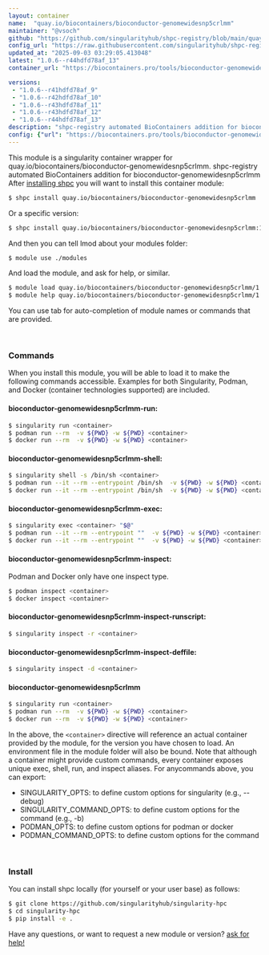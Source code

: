 ```yaml
---
layout: container
name:  "quay.io/biocontainers/bioconductor-genomewidesnp5crlmm"
maintainer: "@vsoch"
github: "https://github.com/singularityhub/shpc-registry/blob/main/quay.io/biocontainers/bioconductor-genomewidesnp5crlmm/container.yaml"
config_url: "https://raw.githubusercontent.com/singularityhub/shpc-registry/main/quay.io/biocontainers/bioconductor-genomewidesnp5crlmm/container.yaml"
updated_at: "2025-09-03 03:29:05.413048"
latest: "1.0.6--r44hdfd78af_13"
container_url: "https://biocontainers.pro/tools/bioconductor-genomewidesnp5crlmm"

versions:
 - "1.0.6--r41hdfd78af_9"
 - "1.0.6--r42hdfd78af_10"
 - "1.0.6--r43hdfd78af_11"
 - "1.0.6--r43hdfd78af_12"
 - "1.0.6--r44hdfd78af_13"
description: "shpc-registry automated BioContainers addition for bioconductor-genomewidesnp5crlmm"
config: {"url": "https://biocontainers.pro/tools/bioconductor-genomewidesnp5crlmm", "maintainer": "@vsoch", "description": "shpc-registry automated BioContainers addition for bioconductor-genomewidesnp5crlmm", "latest": {"1.0.6--r44hdfd78af_13": "sha256:198cadc412a97af15b95a1f02aa011685e90a0bdfa668f3789946a10dabc9891"}, "tags": {"1.0.6--r41hdfd78af_9": "sha256:64197ea76e2bdc3aa423156060bce48aab93bad6c04e839a48a00425db80a0e3", "1.0.6--r42hdfd78af_10": "sha256:6ed1a73155e4ef721b99483310540306f6fc71db3726e51792dc62096d59130a", "1.0.6--r43hdfd78af_11": "sha256:24f3363a1947c15ea75263a01c83eb642b722e1395740a741220f866e62df48b", "1.0.6--r43hdfd78af_12": "sha256:418c1272085ac89342033938872d1d6d9d42234e72a265247d109a6b46528da7", "1.0.6--r44hdfd78af_13": "sha256:198cadc412a97af15b95a1f02aa011685e90a0bdfa668f3789946a10dabc9891"}, "docker": "quay.io/biocontainers/bioconductor-genomewidesnp5crlmm"}
---
```


This module is a singularity container wrapper for quay.io/biocontainers/bioconductor-genomewidesnp5crlmm.
shpc-registry automated BioContainers addition for bioconductor-genomewidesnp5crlmm
After [installing shpc](#install) you will want to install this container module:


```bash
$ shpc install quay.io/biocontainers/bioconductor-genomewidesnp5crlmm
```

Or a specific version:

```bash
$ shpc install quay.io/biocontainers/bioconductor-genomewidesnp5crlmm:1.0.6--r44hdfd78af_13
```

And then you can tell lmod about your modules folder:

```bash
$ module use ./modules
```

And load the module, and ask for help, or similar.

```bash
$ module load quay.io/biocontainers/bioconductor-genomewidesnp5crlmm/1.0.6--r44hdfd78af_13
$ module help quay.io/biocontainers/bioconductor-genomewidesnp5crlmm/1.0.6--r44hdfd78af_13
```

You can use tab for auto-completion of module names or commands that are provided.

<br>

### Commands

When you install this module, you will be able to load it to make the following commands accessible.
Examples for both Singularity, Podman, and Docker (container technologies supported) are included.

#### bioconductor-genomewidesnp5crlmm-run:

```bash
$ singularity run <container>
$ podman run --rm  -v ${PWD} -w ${PWD} <container>
$ docker run --rm  -v ${PWD} -w ${PWD} <container>
```

#### bioconductor-genomewidesnp5crlmm-shell:

```bash
$ singularity shell -s /bin/sh <container>
$ podman run --it --rm --entrypoint /bin/sh  -v ${PWD} -w ${PWD} <container>
$ docker run --it --rm --entrypoint /bin/sh  -v ${PWD} -w ${PWD} <container>
```

#### bioconductor-genomewidesnp5crlmm-exec:

```bash
$ singularity exec <container> "$@"
$ podman run --it --rm --entrypoint ""  -v ${PWD} -w ${PWD} <container> "$@"
$ docker run --it --rm --entrypoint ""  -v ${PWD} -w ${PWD} <container> "$@"
```

#### bioconductor-genomewidesnp5crlmm-inspect:

Podman and Docker only have one inspect type.

```bash
$ podman inspect <container>
$ docker inspect <container>
```

#### bioconductor-genomewidesnp5crlmm-inspect-runscript:

```bash
$ singularity inspect -r <container>
```

#### bioconductor-genomewidesnp5crlmm-inspect-deffile:

```bash
$ singularity inspect -d <container>
```



#### bioconductor-genomewidesnp5crlmm

```bash
$ singularity run <container>
$ podman run --rm  -v ${PWD} -w ${PWD} <container>
$ docker run --rm  -v ${PWD} -w ${PWD} <container>
```


In the above, the `<container>` directive will reference an actual container provided
by the module, for the version you have chosen to load. An environment file in the
module folder will also be bound. Note that although a container
might provide custom commands, every container exposes unique exec, shell, run, and
inspect aliases. For anycommands above, you can export:

 - SINGULARITY_OPTS: to define custom options for singularity (e.g., --debug)
 - SINGULARITY_COMMAND_OPTS: to define custom options for the command (e.g., -b)
 - PODMAN_OPTS: to define custom options for podman or docker
 - PODMAN_COMMAND_OPTS: to define custom options for the command

<br>

### Install

You can install shpc locally (for yourself or your user base) as follows:

```bash
$ git clone https://github.com/singularityhub/singularity-hpc
$ cd singularity-hpc
$ pip install -e .
```

Have any questions, or want to request a new module or version? [ask for help!](https://github.com/singularityhub/singularity-hpc/issues)